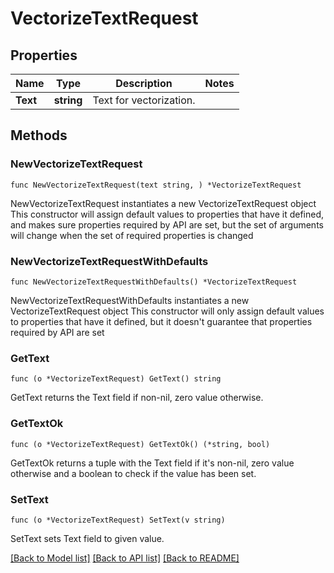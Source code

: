 # VectorizeTextRequest

## Properties

Name | Type | Description | Notes
------------ | ------------- | ------------- | -------------
**Text** | **string** | Text for vectorization. | 

## Methods

### NewVectorizeTextRequest

`func NewVectorizeTextRequest(text string, ) *VectorizeTextRequest`

NewVectorizeTextRequest instantiates a new VectorizeTextRequest object
This constructor will assign default values to properties that have it defined,
and makes sure properties required by API are set, but the set of arguments
will change when the set of required properties is changed

### NewVectorizeTextRequestWithDefaults

`func NewVectorizeTextRequestWithDefaults() *VectorizeTextRequest`

NewVectorizeTextRequestWithDefaults instantiates a new VectorizeTextRequest object
This constructor will only assign default values to properties that have it defined,
but it doesn't guarantee that properties required by API are set

### GetText

`func (o *VectorizeTextRequest) GetText() string`

GetText returns the Text field if non-nil, zero value otherwise.

### GetTextOk

`func (o *VectorizeTextRequest) GetTextOk() (*string, bool)`

GetTextOk returns a tuple with the Text field if it's non-nil, zero value otherwise
and a boolean to check if the value has been set.

### SetText

`func (o *VectorizeTextRequest) SetText(v string)`

SetText sets Text field to given value.



[[Back to Model list]](../README.md#documentation-for-models) [[Back to API list]](../README.md#documentation-for-api-endpoints) [[Back to README]](../README.md)


